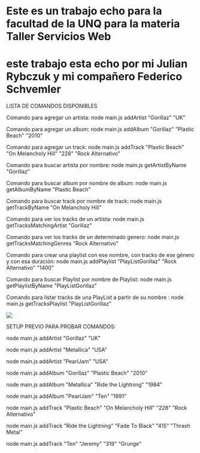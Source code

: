 # Este es un trabajo echo para la facultad de la UNQ para la materia Taller Servicios Web
# este trabajo esta echo por mi Julian Rybczuk y mi compañero Federico Schvemler


LISTA DE COMANDOS DISPONIBLES

Comando para agregar un artista: node main.js addArtist "Gorillaz" "UK"

Comando para agregar un album: node main.js addAlbum "Gorillaz" "Plastic Beach" "2010"

Comando para agregar un track: node main.js addTrack "Plastic Beach" "On Melancholy Hill" "228" "Rock Alternativo"

Comando para buscar artista por nombre: node main.js getArtistByName "Gorillaz" 

Comando para buscar album por nombre de album: node main.js getAlbumByName "Plastic Beach" 

Comando para buscar track por nombre de track: node main.js getTrackByName "On Melancholy Hill"

Comando para ver los tracks de un artista: node main.js getTracksMatchingArtist "Gorillaz" 

Comando para ver los tracks de un determinado genero: node main.js getTracksMatchingGenres "Rock Alternativo"

Comando para crear una playlist con ese nombre, con tracks de ese género y con esa duración:                                              node main.js addPlaylist "PlayListGorillaz" "Rock Alternativo" "1400"

Comando para buscar Playlist por nombre de Playlist: node main.js getPlaylistByName "PlayListGorillaz" 

Comando para listar tracks de una PlayList a partir de su nombre : node main.js getTracksPlaylist "PlayListGorillaz" 

<a href="https://i.imgur.com/J2aAP4S.png"><img src="https://i.imgur.com/J2aAP4S.png" /></a>



SETUP PREVIO PARA PROBAR COMANDOS:

  node main.js addArtist "Gorillaz" "UK"
  
  node main.js addArtist "Metallica" "USA"
  
  node main.js addArtist "PearlJam" "USA"
  
  node main.js addAlbum "Gorillaz" "Plastic Beach" "2010"
  
  node main.js addAlbum "Metallica" "Ride the Lightning" "1984"
  
  node main.js addAlbum "PearlJam" "Ten" "1991"
  
  node main.js addTrack "Plastic Beach" "On Melancholy Hill" "228" "Rock Alternativo"
  
  node main.js addTrack "Ride the Lightning" "Fade To Black" "415" "Thrash Metal"
  
  node main.js addTrack "Ten" "Jeremy" "319" "Grunge"
